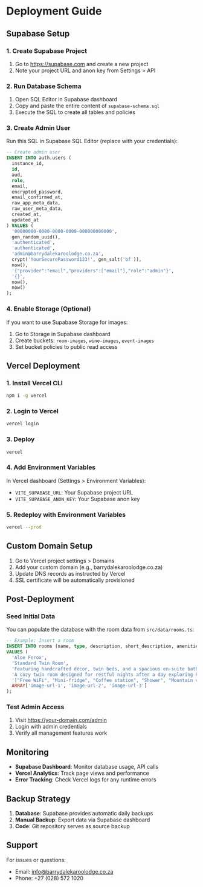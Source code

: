 # Deployment Guide

## Supabase Setup

### 1. Create Supabase Project
1. Go to https://supabase.com and create a new project
2. Note your project URL and anon key from Settings > API

### 2. Run Database Schema
1. Open SQL Editor in Supabase dashboard
2. Copy and paste the entire content of `supabase-schema.sql`
3. Execute the SQL to create all tables and policies

### 3. Create Admin User
Run this SQL in Supabase SQL Editor (replace with your credentials):

```sql
-- Create admin user
INSERT INTO auth.users (
  instance_id,
  id,
  aud,
  role,
  email,
  encrypted_password,
  email_confirmed_at,
  raw_app_meta_data,
  raw_user_meta_data,
  created_at,
  updated_at
) VALUES (
  '00000000-0000-0000-0000-000000000000',
  gen_random_uuid(),
  'authenticated',
  'authenticated',
  'admin@barrydalekaroolodge.co.za',
  crypt('YourSecurePassword123!', gen_salt('bf')),
  now(),
  '{"provider":"email","providers":["email"],"role":"admin"}',
  '{}',
  now(),
  now()
);
```

### 4. Enable Storage (Optional)
If you want to use Supabase Storage for images:
1. Go to Storage in Supabase dashboard
2. Create buckets: `room-images`, `wine-images`, `event-images`
3. Set bucket policies to public read access

## Vercel Deployment

### 1. Install Vercel CLI
```bash
npm i -g vercel
```

### 2. Login to Vercel
```bash
vercel login
```

### 3. Deploy
```bash
vercel
```

### 4. Add Environment Variables
In Vercel dashboard (Settings > Environment Variables):
- `VITE_SUPABASE_URL`: Your Supabase project URL
- `VITE_SUPABASE_ANON_KEY`: Your Supabase anon key

### 5. Redeploy with Environment Variables
```bash
vercel --prod
```

## Custom Domain Setup

1. Go to Vercel project settings > Domains
2. Add your custom domain (e.g., barrydalekaroolodge.co.za)
3. Update DNS records as instructed by Vercel
4. SSL certificate will be automatically provisioned

## Post-Deployment

### Seed Initial Data
You can populate the database with the room data from `src/data/rooms.ts`:

```sql
-- Example: Insert a room
INSERT INTO rooms (name, type, description, short_description, amenities, images)
VALUES (
  'Aloe Ferox',
  'Standard Twin Room',
  'Featuring handcrafted décor, twin beds, and a spacious en-suite bathroom.',
  'A cozy twin room designed for restful nights after a day exploring Route 62.',
  '["Free WiFi", "Mini-fridge", "Coffee station", "Shower", "Mountain views"]'::jsonb,
  ARRAY['image-url-1', 'image-url-2', 'image-url-3']
);
```

### Test Admin Access
1. Visit https://your-domain.com/admin
2. Login with admin credentials
3. Verify all management features work

## Monitoring

- **Supabase Dashboard**: Monitor database usage, API calls
- **Vercel Analytics**: Track page views and performance
- **Error Tracking**: Check Vercel logs for any runtime errors

## Backup Strategy

1. **Database**: Supabase provides automatic daily backups
2. **Manual Backup**: Export data via Supabase dashboard
3. **Code**: Git repository serves as source backup

## Support

For issues or questions:
- Email: info@barrydalekaroolodge.co.za
- Phone: +27 (028) 572 1020
